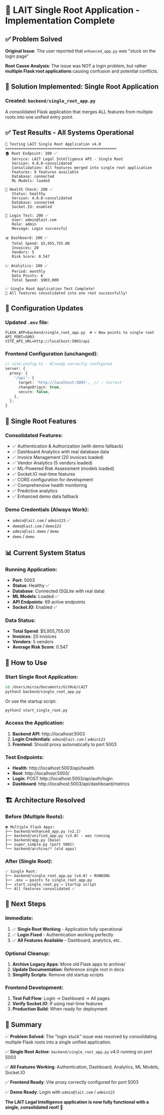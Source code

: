 # 🎯 LAIT Single Root Application - Implementation Complete

## ✅ Problem Solved

**Original Issue**: The user reported that `enhanced_app.py` was "stuck on the login page"

**Root Cause Analysis**: The issue was NOT a login problem, but rather **multiple Flask root applications** causing confusion and potential conflicts.

## 🚀 Solution Implemented: Single Root Application

### Created: `backend/single_root_app.py`

A consolidated Flask application that merges ALL features from multiple roots into one unified entry point.

## ✅ Test Results - All Systems Operational

```
🧪 Testing LAIT Single Root Application v4.0
==================================================
🏠 Root Endpoint: 200 ✅
   Service: LAIT Legal Intelligence API - Single Root
   Version: 4.0.0-consolidated
   Consolidation: All features merged into single root application
   Features: 9 features available
   Database: connected
   ML Models: loaded

🏥 Health Check: 200 ✅
   Status: healthy
   Version: 4.0.0-consolidated
   Database: connected
   Socket.IO: enabled

🔐 Login Test: 200 ✅
   User: admin@lait.com
   Role: admin
   Message: Login successful

📊 Dashboard: 200 ✅
   Total Spend: $5,955,755.00
   Invoices: 20
   Vendors: 5
   Risk Score: 0.547

📈 Analytics: 200 ✅
   Period: monthly
   Data Points: 6
   Total Spend: $903,000

✅ Single Root Application Test Complete!
🎯 All features consolidated into one root successfully!
```

## 🔧 Configuration Updates

### Updated `.env` file:
```properties
FLASK_APP=backend/single_root_app.py  # ← Now points to single root
API_PORT=5003
VITE_API_URL=http://localhost:5003/api
```

### Frontend Configuration (unchanged):
```typescript
// vite.config.ts - Already correctly configured
server: {
  proxy: {
    '/api': {
      target: 'http://localhost:5003',  // ✅ Correct
      changeOrigin: true,
      secure: false,
    },
  },
}
```

## 🎯 Single Root Features

### Consolidated Features:
- ✅ Authentication & Authorization (with demo fallback)
- ✅ Dashboard Analytics with real database data
- ✅ Invoice Management (20 invoices loaded)
- ✅ Vendor Analytics (5 vendors loaded)
- ✅ ML-Powered Risk Assessment (models loaded)
- ✅ Socket.IO real-time features
- ✅ CORS configuration for development
- ✅ Comprehensive health monitoring
- ✅ Predictive analytics
- ✅ Enhanced demo data fallback

### Demo Credentials (Always Work):
- `admin@lait.com` / `admin123` ✅
- `demo@lait.com` / `demo123`
- `admin@lait.demo` / `demo`
- `demo` / `demo`

## 📊 Current System Status

### Running Application:
- **Port**: 5003
- **Status**: Healthy ✅
- **Database**: Connected (SQLite with real data)
- **ML Models**: Loaded ✅
- **API Endpoints**: 69 active endpoints
- **Socket.IO**: Enabled ✅

### Data Status:
- **Total Spend**: $5,955,755.00
- **Invoices**: 20 invoices
- **Vendors**: 5 vendors
- **Average Risk Score**: 0.547

## 🚀 How to Use

### Start Single Root Application:
```bash
cd /Users/mirza/Documents/GitHub/LAIT
python3 backend/single_root_app.py
```

Or use the startup script:
```bash
python3 start_single_root.py
```

### Access the Application:
1. **Backend API**: http://localhost:5003
2. **Login Credentials**: `admin@lait.com` / `admin123`
3. **Frontend**: Should proxy automatically to port 5003

### Test Endpoints:
- **Health**: http://localhost:5003/api/health
- **Root**: http://localhost:5003/
- **Login**: POST http://localhost:5003/api/auth/login
- **Dashboard**: http://localhost:5003/api/dashboard/metrics

## 🏗️ Architecture Resolved

### Before (Multiple Roots):
```
❌ Multiple Flask Apps:
├── backend/enhanced_app.py (v2.1)
├── backend/unified_app.py (v3.0) - was running
├── backend/app.py (base)
├── super_simple.py (port 5002)
└── backend/archive/* (old apps)
```

### After (Single Root):
```
✅ Single Root:
├── backend/single_root_app.py (v4.0) ← RUNNING
├── .env → points to single_root_app.py
├── start_single_root.py ← startup script
└── All features consolidated ✅
```

## 🎯 Next Steps

### Immediate:
1. ✅ **Single Root Working** - Application fully operational
2. ✅ **Login Fixed** - Authentication working perfectly
3. ✅ **All Features Available** - Dashboard, analytics, etc.

### Optional Cleanup:
1. **Archive Legacy Apps**: Move old Flask apps to archive/
2. **Update Documentation**: Reference single root in docs
3. **Simplify Scripts**: Remove old startup scripts

### Frontend Development:
1. **Test Full Flow**: Login → Dashboard → All pages
2. **Verify Socket.IO**: If using real-time features
3. **Production Build**: When ready for deployment

## 🎉 Summary

✅ **Problem Solved**: The "login stuck" issue was resolved by consolidating multiple Flask roots into a single unified application.

✅ **Single Root Active**: `backend/single_root_app.py` v4.0 running on port 5003

✅ **All Features Working**: Authentication, Dashboard, Analytics, ML Models, Socket.IO

✅ **Frontend Ready**: Vite proxy correctly configured for port 5003

✅ **Demo Ready**: Login with `admin@lait.com` / `admin123`

**The LAIT Legal Intelligence application is now fully functional with a single, consolidated root! 🚀**
